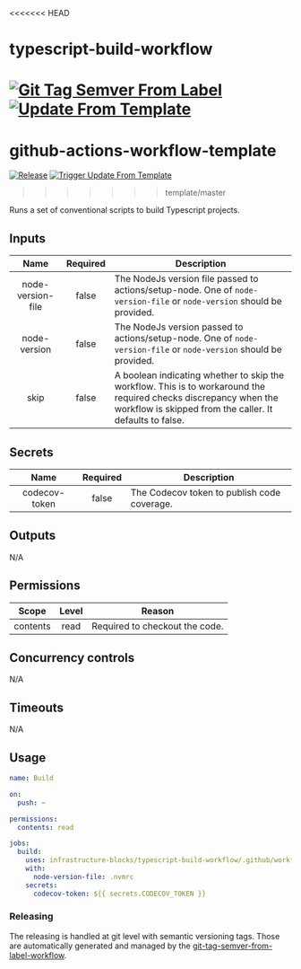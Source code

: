 <<<<<<< HEAD
# typescript-build-workflow
[![Git Tag Semver From Label](https://github.com/infrastructure-blocks/typescript-build-workflow/actions/workflows/git-tag-semver-from-label.yml/badge.svg)](https://github.com/infrastructure-blocks/typescript-build-workflow/actions/workflows/git-tag-semver-from-label.yml)
[![Update From Template](https://github.com/infrastructure-blocks/typescript-build-workflow/actions/workflows/update-from-template.yml/badge.svg)](https://github.com/infrastructure-blocks/typescript-build-workflow/actions/workflows/update-from-template.yml)
=======
# github-actions-workflow-template
[![Release](https://github.com/infrastructure-blocks/github-actions-workflow-template/actions/workflows/release.yml/badge.svg)](https://github.com/infrastructure-blocks/github-actions-workflow-template/actions/workflows/release.yml)
[![Trigger Update From Template](https://github.com/infrastructure-blocks/github-actions-workflow-template/actions/workflows/trigger-update-from-template.yml/badge.svg)](https://github.com/infrastructure-blocks/github-actions-workflow-template/actions/workflows/trigger-update-from-template.yml)
>>>>>>> template/master

Runs a set of conventional scripts to build Typescript projects.

## Inputs

|       Name        | Required | Description                                                                                                                                                                  |
|:-----------------:|:--------:|------------------------------------------------------------------------------------------------------------------------------------------------------------------------------|
| node-version-file |  false   | The NodeJs version file passed to actions/setup-node. One of `node-version-file` or `node-version` should be provided.                                                       |
|   node-version    |  false   | The NodeJs version passed to actions/setup-node. One of `node-version-file` or `node-version` should be provided.                                                            |
|       skip        |  false   | A boolean indicating whether to skip the workflow. This is to workaround the required checks discrepancy when the workflow is skipped from the caller. It defaults to false. |

## Secrets

|     Name      | Required | Description                                 |
|:-------------:|:--------:|---------------------------------------------|
| codecov-token |  false   | The Codecov token to publish code coverage. |

## Outputs

N/A

## Permissions

|  Scope   | Level | Reason                         |
|:--------:|:-----:|--------------------------------|
| contents | read  | Required to checkout the code. |

## Concurrency controls

N/A

## Timeouts

N/A

## Usage

```yaml
name: Build

on:
  push: ~

permissions:
  contents: read

jobs:
  build:
    uses: infrastructure-blocks/typescript-build-workflow/.github/workflows/workflow.yml@v1
    with:
      node-version-file: .nvmrc
    secrets:
      codecov-token: ${{ secrets.CODECOV_TOKEN }}
```

### Releasing

The releasing is handled at git level with semantic versioning tags. Those are automatically generated and managed
by the [git-tag-semver-from-label-workflow](https://github.com/infrastructure-blocks/git-tag-semver-from-label-workflow).

